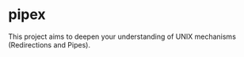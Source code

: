 # pipex
This project aims to deepen your understanding of UNIX mechanisms (Redirections and Pipes).
